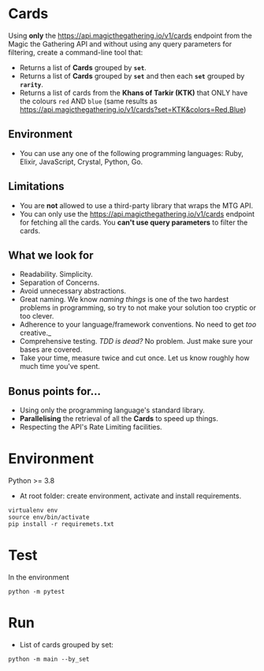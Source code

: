 # Cards

Using **only** the https://api.magicthegathering.io/v1/cards endpoint from the Magic the Gathering API and without using any query parameters for filtering, create a command-line tool that:

* Returns a list of **Cards** grouped by **`set`**.
* Returns a list of **Cards** grouped by **`set`** and then each **`set`** grouped by **`rarity`**.
* Returns a list of cards from the  **Khans of Tarkir (KTK)** that ONLY have the colours `red` AND `blue` (same results as https://api.magicthegathering.io/v1/cards?set=KTK&colors=Red,Blue)

## Environment

* You can use any one of the following programming languages: Ruby, Elixir, JavaScript, Crystal, Python, Go.

## Limitations

* You are **not** allowed to use a third-party library that wraps the MTG API.
* You can only use the https://api.magicthegathering.io/v1/cards endpoint for fetching all the cards. You **can't use query parameters** to filter the cards.

## What we look for

* Readability. Simplicity.
* Separation of Concerns.
* Avoid unnecessary abstractions.
* Great naming. We know _naming things_ is one of the two hardest problems in programming, so try to not make your solution too cryptic or too clever.
* Adherence to your language/framework conventions. No need to get _too_ creative._
* Comprehensive testing. _TDD is dead?_ No problem. Just make sure your bases are covered.
* Take your time, measure twice and cut once. Let us know roughly how much time you've spent.

## Bonus points for...

* Using only the programming language's standard library.
* **Parallelising** the retrieval of all the **Cards**  to speed up things.
* Respecting the API's Rate Limiting facilities.


# Environment
Python >= 3.8
* At root folder: create environment, activate and install requirements.
```shell script
virtualenv env
source env/bin/activate
pip install -r requiremets.txt
```

# Test
In the environment
```shell script
python -m pytest
```

# Run
* List of cards grouped by set:
```shell script
python -m main --by_set
```
